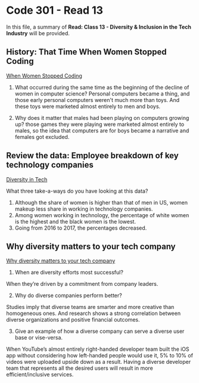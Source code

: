 # Code 301 - Read 13

In this file, a summary of **Read: Class 13 - Diversity & Inclusion in the Tech Industry** will be provided.

## History: That Time When Women Stopped Coding

[When Women Stopped Coding](https://www.npr.org/sections/money/2014/10/21/357629765/when-women-stopped-coding)

1. What occurred during the same time as the beginning of the decline of women in computer science? Personal computers became a thing, and those early personal computers weren't much more than toys. And these toys were marketed almost entirely to men and boys.

2. Why does it matter that males had been playing on computers growing up? those games they were playing were marketed almost entirely to males, so the idea that computers are for boys became a narrative and females got excluded.

## Review the data: Employee breakdown of key technology companies

[Diversity in Tech](https://informationisbeautiful.net/visualizations/diversity-in-tech/)

What three take-a-ways do you have looking at this data?

1. Although  the share of women is higher than that of men in US, women makeup less share in working in technology companies.
2. Among women working in technology, the percentage of white women is the highest and the black women is the lowest.
3. Going from 2016 to 2017, the percentages decreased.

## Why diversity matters to your tech company

[Why diversity matters to your tech company](https://www.usatoday.com/story/tech/columnist/2015/07/21/why-diversity-matters-your-tech-company/30419871/)

1. When are diversity efforts most successful?

When they’re driven by a commitment from company leaders.

2. Why do diverse companies perform better?

Studies imply that diverse teams are smarter and more creative than homogeneous ones. And research shows a strong correlation between diverse organizations and positive financial outcomes.

3. Give an example of how a diverse company can serve a diverse user base or vise-versa.

When YouTube’s almost entirely right-handed developer team built the iOS app without considering how left-handed people would use it, 5% to 10% of videos were uploaded upside down as a result. Having a diverse developer team that represents all the desired users  will result in more efficient/inclusive services.
 